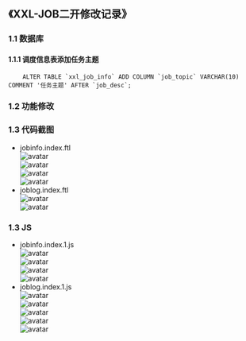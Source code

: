 ## 《XXL-JOB二开修改记录》
### 1.1 数据库
#### 1.1.1 调度信息表添加任务主题
```
    ALTER TABLE `xxl_job_info` ADD COLUMN `job_topic` VARCHAR(10) COMMENT '任务主题' AFTER `job_desc`;
```
### 1.2 功能修改

### 1.3 代码截图
- jobinfo.index.ftl<br>
![avatar](images/1cfe4dcffb4e7d435144fcf9dccdd5f.png)<br>
![avatar](images/01ef8732faa503d16c94e2a622d525a.png)<br>
![avatar](images/2a4187c591821d03326a62118bfad04.png)<br>
![avatar](images/0a0566192e9331ef7960fe7ea00cd96.png)<br>
- joblog.index.ftl<br>
![avatar](images/32588eff550855a944189d7b91e8e95.png)<br>
![avatar](images/bb7098d43109180fe5280e14074718f.png)<br>
### 1.3 JS
- jobinfo.index.1.js<br>
![avatar](images/639dbe18ae91017ab8705e401b91dd0.png)<br>
![avatar](images/6d2ddb527fc0637f3d854231301a56a.png)<br>
![avatar](images/eca6dc456dfe5a7ed527fcaa2c5190a.png)<br>
![avatar](images/07af895c89d124110f487ae8691e1dd.png)<br>
- joblog.index.1.js<br>
![avatar](images/823a1a53ef3479720800d8f6726457d.png)<br>
![avatar](images/b706843d83a0a1fba959a082fdc7628.png)<br>
![avatar](images/86a958e4273bc01b9b46d5dbdb1f0cc.png)<br>
![avatar](images/48c84980b1b4f2bcf8abcd8ee41d387.png)<br>
![avatar](images/b96cf069475ffc1a17aa609d7de1259.png)<br>


